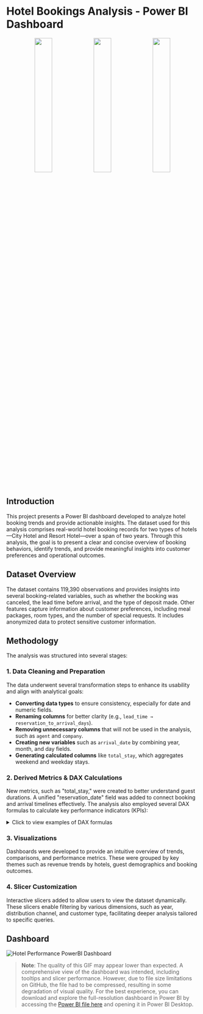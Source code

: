 # Hotel Bookings Analysis - Power BI Dashboard

<p align="center">
  <img src="https://drive.google.com/uc?id=1HHAROfbgFfQb9ers5X79Vlk0yGXvfDh5" width="30%" />
  <img src="https://drive.google.com/uc?id=1UGtlCGbvkcuu0QvWOhLsosj_ccuCfTHj" width="30%" />
  <img src="https://drive.google.com/uc?id=1fY8nkTxdzB5kctd8_IoyQLqwKvDTUxSl" width="30%" />
</p>

## Introduction

This project presents a Power BI dashboard developed to analyze hotel booking trends and provide actionable insights. The dataset used for this analysis comprises real-world hotel booking records for two types of hotels—City Hotel and Resort Hotel—over a span of two years. Through this analysis, the goal is to present a clear and concise overview of booking behaviors, identify trends, and provide meaningful insights into customer preferences and operational outcomes.

## Dataset Overview 

The dataset  contains 119,390 observations and provides insights into several booking-related variables, such as whether the booking was canceled, the lead time before arrival, and the type of deposit made. Other features capture information about customer preferences, including meal packages, room types, and the number of special requests.  It includes anonymized data to protect sensitive customer information. 

## Methodology

The analysis was structured into several stages:

### 1. Data Cleaning and Preparation

The data underwent several transformation steps to enhance its usability and align with analytical goals:

- **Converting data types** to ensure consistency, especially for date and numeric fields. 
- **Renaming columns** for better clarity (e.g., `lead_time → reservation_to_arrival_days`).
- **Removing unnecessary columns** that will not be used in the analysis, such as `agent` and `company`.  
- **Creating new variables** such as `arrival_date` by combining year, month, and day fields. 
- **Generating calculated columns** like `total_stay`, which aggregates weekend and weekday stays.

### 2. Derived Metrics & DAX Calculations

New metrics, such as "total_stay," were created to better understand guest durations. A unified "reservation_date" field was added to connect booking and arrival timelines effectively. The analysis also employed several DAX formulas to calculate key performance indicators (KPIs): 

<details>
  <summary>Click to view examples of DAX formulas </summary>

  - **Total Reservations**: The total count of all booking statuses.
    ```DAX
    Total Reservations = COUNT(hotel_bookings[reservation_status])
    ```

  - **Total Cancellations**: The number of canceled reservations.
    ```DAX
    Total Cancellations = CALCULATE(COUNTROWS(hotel_bookings), hotel_bookings[is_canceled] = 1)
    ```

  - **Total Revenue**: Calculated using the formula `average_daily_rate * total_stay`, focusing only on non-canceled bookings to reflect actual earnings.
    ```DAX
    Total Revenue = 
    CALCULATE(
    SUMX(
        FILTER(
            'hotel_bookings',
            'hotel_bookings'[average_daily_rate] > 0
        ),
        'hotel_bookings'[average_daily_rate] * 'hotel_bookings'[total_stay]
    ),
    'hotel_bookings'[is_canceled] = 0
)
    ```

  - **Cancellation Rate**: Measured as the ratio of canceled reservations to total reservations.
    ```DAX
    Cancellation Rate = DIVIDE(
        CALCULATE(COUNTROWS(hotel_bookings), hotel_bookings[is_canceled] = 1), 
        COUNTROWS(hotel_bookings), 
        0
    )
    ```

  - **Average Lead Time**: The average time between reservation and arrival.
    ```DAX
    Average Lead Time = 
        ROUND(
            AVERAGE(hotel_bookings[reservation_to_arrival_days]), 
            0
        )
    ```

  - **Average Stay**: The mean length of stay for non-canceled bookings.
    ```DAX
    Average Stay =  
    ROUND(
        CALCULATE(
            AVERAGE('hotel_bookings'[total_stay]),
            'hotel_bookings'[is_canceled] = 0
        ),
        0
    )
    ```

  - **Processed Reservations**: The number of bookings successfully completed (not canceled).
    ```DAX
    Processed Reservations = CALCULATE(
        COUNT('hotel_bookings'[reservation_status]),
        ('hotel_bookings'[is_canceled] <> 1)
    )
    ```

  - **Total Repeated Guests**: The count of guests with multiple bookings, categorized further by loyalty status.
    ```DAX
    Total Repeated Guests = CALCULATE(
        COUNTROWS('hotel_bookings'),
        'hotel_bookings'[is_repeated_guest] = TRUE
    )
    ```

</details>

### 3. Visualizations 

Dashboards were developed to provide an intuitive overview of trends, comparisons, and performance metrics. These were grouped by key themes such as revenue trends by hotels, guest demographics and booking outcomes.  

### 4. Slicer Customization 

Interactive slicers  added to allow users to view the dataset dynamically. These slicers enable filtering by various dimensions, such as year, distribution channel, and customer type, facilitating deeper analysis tailored to specific queries. 

## Dashboard 

![Hotel Performance PowerBI Dashboard](https://github.com/beyzabasarir/Hotel-Bookings-Power-Bi-Analysis/blob/main/Hotel-Bookings-PowerBi-Dashboard.gif) 

> **Note**: The quality of this GIF may appear lower than expected. A comprehensive view of the dashboard was intended, including tooltips and slicer performance. However, due to file size limitations on GitHub, the file had to be compressed, resulting in some degradation of visual quality. For the best experience, you can download and explore the full-resolution dashboard in Power BI by accessing the [Power BI file here](https://github.com/beyzabasarir/Hotel-Bookings-Power-Bi-Analysis/blob/main/Hotel-Bookings-Power-Bi.pbix) and opening it in Power BI Desktop.


